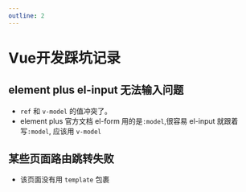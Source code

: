 ```yaml
---
outline: 2
---
```


# Vue开发踩坑记录

## element plus el-input 无法输入问题

- `ref` 和 `v-model` 的值冲突了。
- element plus 官方文档 el-form 用的是`:model`,很容易 el-input 就跟着写`:model`, 应该用 `v-model`

## 某些页面路由跳转失败

- 该页面没有用 `template` 包裹
